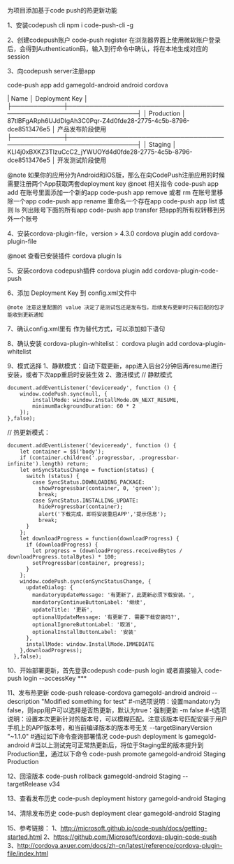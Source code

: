 为项目添加基于code push的热更新功能

1、安装codepush cli
npm i code-push-cli -g

2、创建codepush账户
code-push register
在浏览器界面上使用微软账户登录后，会得到Authentication码，输入到行命令中确认，将在本地生成对应的session

3、向codepush server注册app

code-push app add gamegold-android android cordova

| Name       │ Deployment Key                                                   │
├────────────┼──────────────────────────────────────────────────────────────────┤
│ Production │ 87tlBFgARph6UJdDlgAh3C0Pqr-Z4d0fde28-2775-4c5b-8796-dce8513476e5 │ 产品发布阶段使用
├────────────┼──────────────────────────────────────────────────────────────────┤
│ Staging    │ KLl4j0xBXKZ3TIzuCcC2_jYWUOYd4d0fde28-2775-4c5b-8796-dce8513476e5 │ 开发测试阶段使用

@note 如果你的应用分为Android和iOS版，那么在向CodePush注册应用的时候需要注册两个App获取两套deployment key
@noet 相关指令
code-push app add 在账号里面添加一个新的app
code-push app remove 或者 rm 在账号里移除一个app
code-push app rename 重命名一个存在app
code-push app list 或则 ls 列出账号下面的所有app
code-push app transfer 把app的所有权转移到另外一个账号

4、安装cordova-plugin-file，version > 4.3.0
cordova plugin add cordova-plugin-file

@noet 查看已安装插件
cordova plugin ls

5、安装cordova codepush插件
cordova plugin add cordova-plugin-code-push

6、添加 Deployment Key 到 config.xml文件中
    <platform name="android">
            <preference name="CodePushDeploymentKey" value="KLl4j0xBXKZ3TIzuCcC2_jYWUOYd4d0fde28-2775-4c5b-8796-dce8513476e5" />
    </platform>

    @note 注意这里配置的 value 决定了是测试包还是发布包，后续发布更新时只有匹配的包才能收到更新通知

7、确认config.xml里有 
    <access origin="*">
作为替代方式，可以添加如下语句
    <access origin="https://codepush.azurewebsites.net" />
    <access origin="https://codepush.blob.core.windows.net" />
    <access origin="https://codepushupdates.azureedge.net" />

8、确认安装 cordova-plugin-whitelist：
    cordova plugin add cordova-plugin-whitelist

9、模式选择
    1、静默模式：自动下载更新，app进入后台2分钟后再resume进行安装，或者下次app重启时安装生效
    2、激活模式
// 静默模式
```
document.addEventListener('deviceready', function () {
    window.codePush.sync(null, {
        installMode: window.InstallMode.ON_NEXT_RESUME, 
        minimumBackgroundDuration: 60 * 2
    });
},false);
```

// 热更新模式：
```
document.addEventListener('deviceready', function () {
    let container = $$('body');
    if (container.children('.progressbar, .progressbar-infinite').length) return;
    let onSyncStatusChange = function(status) {
      switch (status) {
        case SyncStatus.DOWNLOADING_PACKAGE:
          showProgressbar(container, 0, 'green');
          break;
        case SyncStatus.INSTALLING_UPDATE:
          hideProgressbar(container);
          alert('下载完成，即将安装重启APP','提示信息');
          break;
      }
    };
    let downloadProgress = function(downloadProgress) {
      if (downloadProgress) {
        let progress = (downloadProgress.receivedBytes / downloadProgress.totalBytes) * 100;
        setProgressbar(container, progress);
      }
    };
    window.codePush.sync(onSyncStatusChange, {
      updateDialog: {
        mandatoryUpdateMessage: '有更新了，此更新必须下载安装。',
        mandatoryContinueButtonLabel: '继续',
        updateTitle: '更新',
        optionalUpdateMessage: '有更新了. 需要下载安装吗?',
        optionalIgnoreButtonLabel: '取消',
        optionalInstallButtonLabel: '安装'
      },
      installMode: window.InstallMode.IMMEDIATE
    },downloadProgress);
  },false);
```

10、开始部署更新，首先登录codepush
  code-push login
或者直接输入
  code-push login --accessKey ***

11、发布热更新
code-push release-cordova gamegold-android android --description "Modified something for test"
#-m选项说明：设置mandatory为false，则app用户可以选择是否热更新，默认为true：强制更新
-m false 
#-t选项说明：设置本次更新针对的版本号，可以模糊匹配。注意该版本号匹配安装于用户手机上的APP版本号，和当前编译版本的版本号无关
--targetBinaryVersion "~1.1.0"
#通过如下命令查询部署情况
code-push deployment ls gamegold-android
#当以上测试完可正常热更新后，将位于Staging里的版本提升到Production里，通过以下命令
code-push promote gamegold-android Staging Production

12、回滚版本
code-push rollback gamegold-android Staging --targetRelease v34

13、查看发布历史
code-push deployment history gamegold-android Staging

14、清除发布历史
code-push deployment clear gamegold-android Staging

15、参考链接：
1、http://microsoft.github.io/code-push/docs/getting-started.html
2、https://github.com/Microsoft/cordova-plugin-code-push
3、http://cordova.axuer.com/docs/zh-cn/latest/reference/cordova-plugin-file/index.html
